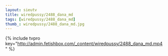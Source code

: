 ```yaml
--- 
layout: sieutv
title: wiredpussy/2488_dana_md
tags: [wiredpussy/2488_dana_md]
thumb_: wiredpussy/2488_dana_md.jpg
---
```

{% include tvpro key="http://admin.fetishbox.com/_content/wiredpussy/2488_dana_md.mp4" %} 
